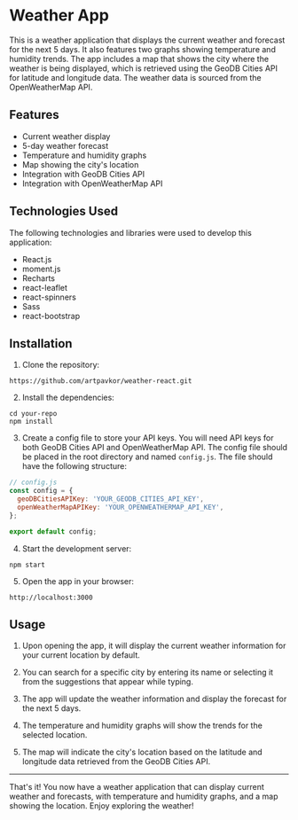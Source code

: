 # Weather App

This is a weather application that displays the current weather and forecast for the next 5 days. It also features two graphs showing temperature and humidity trends. The app includes a map that shows the city where the weather is being displayed, which is retrieved using the GeoDB Cities API for latitude and longitude data. The weather data is sourced from the OpenWeatherMap API.

## Features

- Current weather display
- 5-day weather forecast
- Temperature and humidity graphs
- Map showing the city's location
- Integration with GeoDB Cities API
- Integration with OpenWeatherMap API

## Technologies Used

The following technologies and libraries were used to develop this application:

- React.js
- moment.js
- Recharts
- react-leaflet
- react-spinners
- Sass
- react-bootstrap

## Installation

1. Clone the repository:

```
https://github.com/artpavkor/weather-react.git
```

2. Install the dependencies:

```
cd your-repo
npm install
```

3. Create a config file to store your API keys. You will need API keys for both GeoDB Cities API and OpenWeatherMap API. The config file should be placed in the root directory and named `config.js`. The file should have the following structure:

```javascript
// config.js
const config = {
  geoDBCitiesAPIKey: 'YOUR_GEODB_CITIES_API_KEY',
  openWeatherMapAPIKey: 'YOUR_OPENWEATHERMAP_API_KEY',
};

export default config;
```

4. Start the development server:

```
npm start
```

5. Open the app in your browser:

```
http://localhost:3000
```

## Usage

1. Upon opening the app, it will display the current weather information for your current location by default.

2. You can search for a specific city by entering its name or selecting it from the suggestions that appear while typing.

3. The app will update the weather information and display the forecast for the next 5 days.

4. The temperature and humidity graphs will show the trends for the selected location.

5. The map will indicate the city's location based on the latitude and longitude data retrieved from the GeoDB Cities API.

---

That's it! You now have a weather application that can display current weather and forecasts, with temperature and humidity graphs, and a map showing the location. Enjoy exploring the weather!
